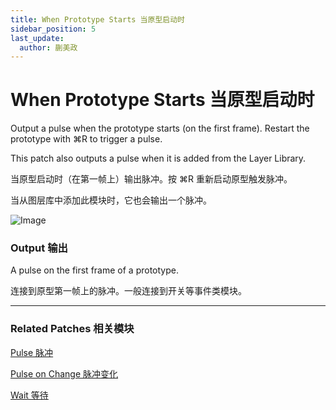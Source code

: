 ```yaml
---
title: When Prototype Starts 当原型启动时
sidebar_position: 5
last_update:
  author: 蒯美政
---
```


# When Prototype Starts 当原型启动时

Output a pulse when the prototype starts (on the first frame). Restart the prototype with ⌘R to trigger a pulse.

This patch also outputs a pulse when it is added from the Layer Library.

当原型启动时（在第一帧上）输出脉冲。按 ⌘R 重新启动原型触发脉冲。

当从图层库中添加此模块时，它也会输出一个脉冲。

![Image](./../../../static/img/docs/Utility/when-prototype-starts.png)

### Output 输出

A pulse on the first frame of a prototype.

连接到原型第一帧上的脉冲。一般连接到开关等事件类模块。

------

### Related Patches 相关模块

[Pulse 脉冲](./Pulse.md)

[Pulse on Change 脉冲变化](./Pulse%20on%20Change.md)

[Wait 等待](./Wait.md)
